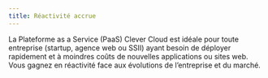 ```yaml
---
title: Réactivité accrue
---
```

La Plateforme as a Service (PaaS) Clever Cloud est idéale pour toute entreprise
(startup, agence web ou SSII) ayant besoin de déployer rapidement et à moindres
coûts de nouvelles applications ou sites web. Vous gagnez en réactivité face aux
évolutions  de l’entreprise et du marché.
